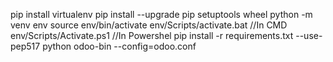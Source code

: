 pip install virtualenv
pip install --upgrade pip setuptools wheel
python -m venv env
source env/bin/activate
env/Scripts/activate.bat //In CMD
env/Scripts/Activate.ps1 //In Powershel
pip install -r requirements.txt --use-pep517
python odoo-bin --config=odoo.conf
